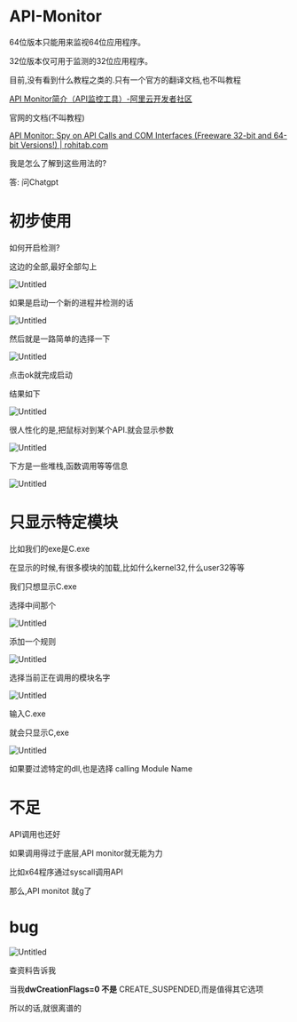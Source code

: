 # API-Monitor

64位版本只能用来监视64位应用程序。 

32位版本仅可用于监测的32位应用程序。 

目前,没有看到什么教程之类的.只有一个官方的翻译文档,也不叫教程

[API Monitor简介（API监控工具）-阿里云开发者社区](https://developer.aliyun.com/article/644566)

官网的文档(不叫教程)

[API Monitor: Spy on API Calls and COM Interfaces (Freeware 32-bit and 64-bit Versions!) | rohitab.com](http://www.rohitab.com/apimonitor?spm=a2c6h.12873639.article-detail.31.53a64a0aYrTa4b)

我是怎么了解到这些用法的?

答: 问Chatgpt

# 初步使用

如何开启检测?

这边的全部,最好全部勾上

![Untitled](API-Monitor%206cd93e200fa143419580d6190c65b93c/Untitled.png)

如果是启动一个新的进程并检测的话

![Untitled](API-Monitor%206cd93e200fa143419580d6190c65b93c/Untitled%201.png)

然后就是一路简单的选择一下

![Untitled](API-Monitor%206cd93e200fa143419580d6190c65b93c/Untitled%202.png)

点击ok就完成启动

结果如下

![Untitled](API-Monitor%206cd93e200fa143419580d6190c65b93c/Untitled%203.png)

很人性化的是,把鼠标对到某个API.就会显示参数

![Untitled](API-Monitor%206cd93e200fa143419580d6190c65b93c/Untitled%204.png)

下方是一些堆栈,函数调用等等信息

![Untitled](API-Monitor%206cd93e200fa143419580d6190c65b93c/Untitled%205.png)

# 只显示特定模块

比如我们的exe是C.exe

在显示的时候,有很多模块的加载,比如什么kernel32,什么user32等等

我们只想显示C.exe

选择中间那个

![Untitled](API-Monitor%206cd93e200fa143419580d6190c65b93c/Untitled%206.png)

添加一个规则

![Untitled](API-Monitor%206cd93e200fa143419580d6190c65b93c/Untitled%207.png)

选择当前正在调用的模块名字

![Untitled](API-Monitor%206cd93e200fa143419580d6190c65b93c/Untitled%208.png)

输入C.exe

就会只显示C,exe

![Untitled](API-Monitor%206cd93e200fa143419580d6190c65b93c/Untitled%209.png)

如果要过滤特定的dll,也是选择 calling Module Name

# 不足

API调用也还好

如果调用得过于底层,API monitor就无能为力

比如x64程序通过syscall调用API

那么,API monitot 就g了

# bug

![Untitled](API-Monitor%206cd93e200fa143419580d6190c65b93c/Untitled%2010.png)

查资料告诉我

当我**dwCreationFlags=0 不是** CREATE_SUSPENDED,而是值得其它选项

所以的话,就很离谱的